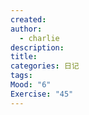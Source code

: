 ```yaml
---
created: 
author:
  - charlie
description: 
title: 
categories: 日记
tags: 
Mood: "6"
Exercise: "45"
---
```


